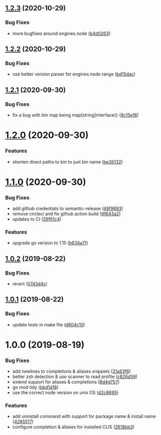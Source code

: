 ## [1.2.3](https://github.com/rdaniels6813/cli-manager/compare/v1.2.2...v1.2.3) (2020-10-29)


### Bug Fixes

* more bugfixes around engines.node ([b4d0263](https://github.com/rdaniels6813/cli-manager/commit/b4d02630b5a76f774639f7d940c477adb927f451))

## [1.2.2](https://github.com/rdaniels6813/cli-manager/compare/v1.2.1...v1.2.2) (2020-10-29)


### Bug Fixes

* use better version parser for engines.node range ([bd15dac](https://github.com/rdaniels6813/cli-manager/commit/bd15dac823a578a166eaf9c011bd8ecad403e3f6))

## [1.2.1](https://github.com/rdaniels6813/cli-manager/compare/v1.2.0...v1.2.1) (2020-09-30)


### Bug Fixes

* fix a bug with bin map being map[string]interface{} ([8c15e16](https://github.com/rdaniels6813/cli-manager/commit/8c15e1647d68d73afc8cc51bf8988466caed6820))

# [1.2.0](https://github.com/rdaniels6813/cli-manager/compare/v1.1.0...v1.2.0) (2020-09-30)


### Features

* shorten direct paths to bin to just bin name ([be35132](https://github.com/rdaniels6813/cli-manager/commit/be35132661e1891bdba190072b750e228c687ab2))

# [1.1.0](https://github.com/rdaniels6813/cli-manager/compare/v1.0.2...v1.1.0) (2020-09-30)


### Bug Fixes

* add github credentials to semantic-release ([48f9693](https://github.com/rdaniels6813/cli-manager/commit/48f9693be1717cbecf056af8cd727f3500ef9e22))
* remove circleci and fix github action build ([9f643a2](https://github.com/rdaniels6813/cli-manager/commit/9f643a29281ee859a4cb5fcfae17fbd5fc4fa609))
* updates to CI ([39f91c4](https://github.com/rdaniels6813/cli-manager/commit/39f91c4bf983875f137056382180e2738a6d2a97))


### Features

* upgrade go version to 1.15 ([b634a7f](https://github.com/rdaniels6813/cli-manager/commit/b634a7fa6a10b8cdd98e4d0ef7617f7119e2803d))

## [1.0.2](https://github.com/rdaniels6813/cli-manager/compare/v1.0.1...v1.0.2) (2019-08-22)


### Bug Fixes

* revert ([07d3d4c](https://github.com/rdaniels6813/cli-manager/commit/07d3d4c))

## [1.0.1](https://github.com/rdaniels6813/cli-manager/compare/v1.0.0...v1.0.1) (2019-08-22)


### Bug Fixes

* update tests in make file ([d604c10](https://github.com/rdaniels6813/cli-manager/commit/d604c10))

# 1.0.0 (2019-08-19)


### Bug Fixes

* add newlines to completions & aliases snippets ([31a83f6](https://github.com/rdaniels6813/cli-manager/commit/31a83f6))
* better zsh detection & use scanner to read profile ([c826d59](https://github.com/rdaniels6813/cli-manager/commit/c826d59))
* extend support for aliases & completions ([8d4d757](https://github.com/rdaniels6813/cli-manager/commit/8d4d757))
* go mod tidy ([bbd1d18](https://github.com/rdaniels6813/cli-manager/commit/bbd1d18))
* use the correct node version on unix OS ([d2c8695](https://github.com/rdaniels6813/cli-manager/commit/d2c8695))


### Features

* add uninstall command with support for package name & install name ([4285517](https://github.com/rdaniels6813/cli-manager/commit/4285517))
* configure completion & aliases for installed CLIS ([2618bb3](https://github.com/rdaniels6813/cli-manager/commit/2618bb3))
